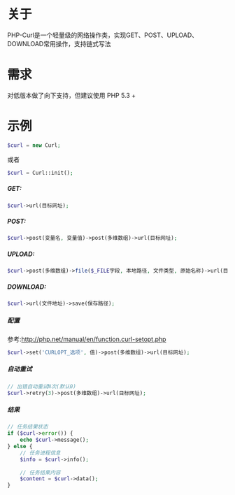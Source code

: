 # 关于
PHP-Curl是一个轻量级的网络操作类，实现GET、POST、UPLOAD、DOWNLOAD常用操作，支持链式写法


# 需求
对低版本做了向下支持，但建议使用 PHP 5.3 +


# 示例
```php
$curl = new Curl;
```
或者
```php
$curl = Curl::init();
```


##### GET:
```php
$curl->url(目标网址);
```


##### POST:
```php
$curl->post(变量名, 变量值)->post(多维数组)->url(目标网址);
```


##### UPLOAD:
```php
$curl->post(多维数组)->file($_FILE字段, 本地路径, 文件类型, 原始名称)->url(目标网址);
```


##### DOWNLOAD:
```php
$curl->url(文件地址)->save(保存路径);
```


##### 配置
参考:http://php.net/manual/en/function.curl-setopt.php

```php
$curl->set('CURLOPT_选项', 值)->post(多维数组)->url(目标网址);
```

##### 自动重试
```php
// 出错自动重试N次(默认0)
$curl->retry(3)->post(多维数组)->url(目标网址);
```

##### 结果
```php
// 任务结果状态
if ($curl->error()) {
    echo $curl->message();
} else {
    // 任务进程信息
    $info = $curl->info();
    
    // 任务结果内容
    $content = $curl->data();
}

```
